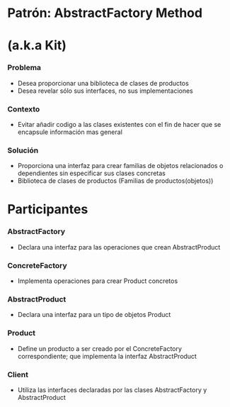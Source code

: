 # Patrón: AbstractFactory Method
# (a.k.a Kit)

### Problema
* Desea proporcionar una biblioteca de clases de productos
* Desea revelar sólo sus interfaces, no sus implementaciones

### Contexto
* Evitar añadir codigo a las clases existentes con el fin de hacer que se encapsule información mas general

### Solución
* Proporciona una interfaz para crear familias de objetos relacionados o dependientes sin especificar sus clases concretas
* Biblioteca de clases de productos (Familias de productos(objetos))

# Participantes

### AbstractFactory
* Declara una interfaz para las operaciones que crean AbstractProduct

### ConcreteFactory
* Implementa operaciones para crear Product concretos

### AbstractProduct
* Declara una interfaz para un tipo de objetos Product

### Product
* Define un producto a ser creado por el ConcreteFactory correspondiente; que implementa la interfaz AbstractProduct

### Client
* Utiliza las interfaces declaradas por las clases AbstractFactory y AbstractProduct

